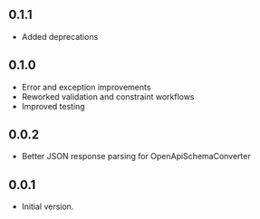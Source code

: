 ## 0.1.1

-  Added deprecations

## 0.1.0

-  Error and exception improvements
-  Reworked validation and constraint workflows
-  Improved testing

## 0.0.2

-  Better JSON response parsing for OpenApiSchemaConverter

## 0.0.1

-  Initial version.